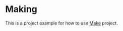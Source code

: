 # Making
This is a project example for how to use <a href="https://github.com/gbvbahia01/Make" target="_blank">Make</a> project.


